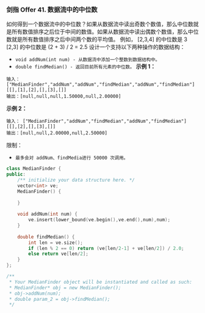 ### 剑指 Offer 41. 数据流中的中位数
如何得到一个数据流中的中位数？如果从数据流中读出奇数个数值，那么中位数就是所有数值排序之后位于中间的数值。如果从数据流中读出偶数个数值，那么中位数就是所有数值排序之后中间两个数的平均值。
例如，
[2,3,4] 的中位数是 3
[2,3] 的中位数是 (2 + 3) / 2 = 2.5
设计一个支持以下两种操作的数据结构：
* `void addNum(int num) - 从数据流中添加一个整数到数据结构中。`
* `double findMedian() - 返回目前所有元素的中位数。`
**示例 1：**
```
输入： ["MedianFinder","addNum","addNum","findMedian","addNum","findMedian"] [[],[1],[2],[],[3],[]] 
输出：[null,null,null,1.50000,null,2.00000]
```
**示例 2：**
```
输入： ["MedianFinder","addNum","findMedian","addNum","findMedian"] [[],[2],[],[3],[]] 
输出：[null,null,2.00000,null,2.50000]
```
限制：
* `最多会对 addNum、findMedia进行 50000 次调用。`

```cpp
class MedianFinder {
public:
    /** initialize your data structure here. */
    vector<int> ve;
    MedianFinder() {
        
    }
    
    void addNum(int num) {
        ve.insert(lower_bound(ve.begin(),ve.end(),num),num);
    }
    
    double findMedian() {
        int len = ve.size();
        if (len % 2 == 0) return (ve[len/2-1] + ve[len/2]) / 2.0; 
        else return ve[len/2];
    }
};

/**
 * Your MedianFinder object will be instantiated and called as such:
 * MedianFinder* obj = new MedianFinder();
 * obj->addNum(num);
 * double param_2 = obj->findMedian();
 */
```